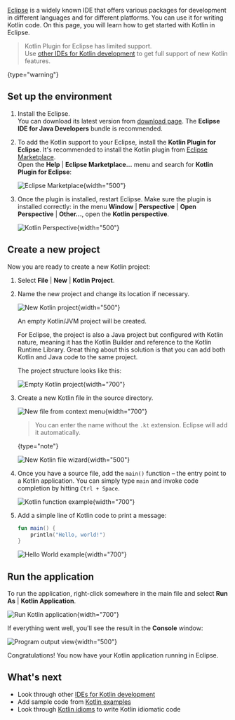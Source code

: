 [//]: # (title: Eclipse)

[Eclipse](https://www.eclipse.org/downloads/) is a widely known IDE that offers various packages for development in
different languages and for different platforms. You can use it for writing Kotlin code. On this page, you will learn
how to get started with Kotlin in Eclipse.

> Kotlin Plugin for Eclipse has limited support.  
> Use [other IDEs for Kotlin development](kotlin-ide.md) to get full support of new Kotlin features.
>
{type="warning"}

## Set up the environment

1. Install the Eclipse.  
   You can download its latest version from [download page](https://www.eclipse.org/downloads/).
   The **Eclipse IDE for Java Developers** bundle is recommended.

2. To add the Kotlin support to your Eclipse, install the **Kotlin Plugin for Eclipse**.
   It's recommended to install the Kotlin plugin from [Eclipse Marketplace](https://marketplace.eclipse.org/content/kotlin-plugin-eclipse).   
   Open the **Help** | **Eclipse Marketplace...** menu and search for **Kotlin Plugin for Eclipse**: 

   ![Eclipse Marketplace](eclipse-marketplace.png){width="500"}

3. Once the plugin is installed, restart Eclipse. Make sure the plugin is installed correctly:
   in the menu **Window** | **Perspective** | **Open Perspective** | **Other...**, open the **Kotlin perspective**.

   ![Kotlin Perspective](eclipse-open-perspective.png){width="500"}

## Create a new project

Now you are ready to create a new Kotlin project:

1. Select **File** | **New** | **Kotlin Project**.
2. Name the new project and change its location if necessary.

   ![New Kotlin project](eclipse-project-name.png){width="500"}

   An empty Kotlin/JVM project will be created.

   For Eclipse, the project is also a Java project but configured with Kotlin nature, meaning it has the Kotlin
   Builder and reference to the Kotlin Runtime Library. Great thing about this solution is that you can add both Kotlin and
   Java code to the same project.

   The project structure looks like this:

   ![Empty Kotlin project](eclipse-empty-project.png){width="700"}

3. Create a new Kotlin file in the source directory.

   ![New file from context menu](eclipse-new-file.png){width="700"}

   > You can enter the name without the `.kt` extension. Eclipse will add it automatically.
   >
   {type="note"}

   ![New Kotlin file wizard](eclipse-file-name.png){width="500"}

4. Once you have a source file, add the `main()` function – the entry point to a Kotlin application. 
   You can simply type `main` and invoke code completion by hitting `Ctrl + Space`.

   ![Kotlin function example](eclipse-main.png){width="700"}

5. Add a simple line of Kotlin code to print a message:

   ```kotlin
   fun main() {
       println("Hello, world!")
   }
   ```

   ![Hello World example](eclipse-hello-world.png){width="700"}

## Run the application

To run the application, right-click somewhere in the main file and select **Run As** | **Kotlin Application**.

![Run Kotlin application](eclipse-run-as.png){width="700"}

If everything went well, you'll see the result in the **Console** window:

![Program output view](eclipse-output.png){width="500"}

Congratulations! You now have your Kotlin application running in Eclipse.

## What's next

* Look through other [IDEs for Kotlin development](kotlin-ide.md)
* Add sample code from [Kotlin examples](https://play.kotlinlang.org/byExample/overview)
* Look through [Kotlin idioms](idioms.md) to write Kotlin idiomatic code